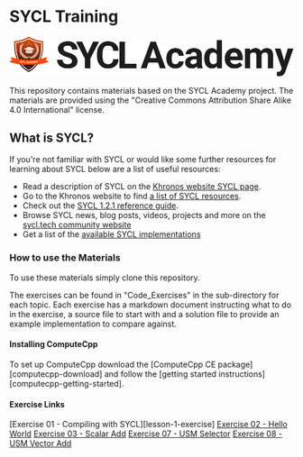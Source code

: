 # SYCL Training

![SYCL Academy](sycl_academy.png "SYCL Academy")

This repository contains materials based on the SYCL Academy project. The
materials are provided using the "Creative Commons Attribution Share Alike 4.0
International" license.

## What is SYCL?

If you're not familiar with SYCL or would like some further resources for
learning about SYCL below are a list of useful resources:

*  Read a description of SYCL on the [Khronos website SYCL page](https://www.khronos.org/sycl/).
*  Go to the Khronos website to find [a list of SYCL resources](https://www.khronos.org/sycl/resources).
*  Check out the [SYCL 1.2.1 reference guide](https://www.khronos.org/files/sycl/sycl-12-reference-card.pdf).
*  Browse SYCL news, blog posts, videos, projects and more on the [sycl.tech community website](https://sycl.tech/)
*  Get a list of the [available SYCL implementations](https://sycl.tech/#get-sycl)

### How to use the Materials

To use these materials simply clone this repository.

The exercises can be found in "Code_Exercises" in the sub-directory for each
topic. Each exercise has a markdown document instructing what to do in the
exercise, a source file to start with and a solution file to provide an
example implementation to compare against.

#### Installing ComputeCpp

To set up ComputeCpp download the [ComputeCpp CE package][computecpp-download]
and follow the [getting started instructions][computecpp-getting-started].

#### Exercise Links

[Exercise 01 - Compiling with SYCL][lesson-1-exercise]
[Exercise 02 - Hello World][exercise-02]
[Exercise 03 - Scalar Add][exercise-03]
[Exercise 07 - USM Selector][exercise-07]
[Exercise 08 - USM Vector Add][exercise-08]

[exercise-01]: ./Code_Exercises/Exercise_01_Compiling_with_SYCL/doc.md
[exercise-02]: ./Code_Exercises/Exercise_02_Hello_World/doc.md
[exercise-03]: ./Code_Exercises/Exercise_03_Scalar_Add/doc.md
[exercise-07]: ./Code_Exercises/Exercise_07_USM_Selector/doc.md
[exercise-08]: ./Code_Exercises/Exercise_08_USM_Vector_Add/doc.md
